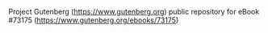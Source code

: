 Project Gutenberg (https://www.gutenberg.org) public repository for eBook #73175 (https://www.gutenberg.org/ebooks/73175)
